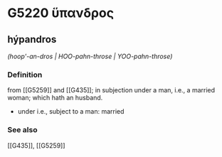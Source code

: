 # G5220 ὕπανδρος

## hýpandros

_(hoop'-an-dros | HOO-pahn-throse | YOO-pahn-throse)_

### Definition

from [[G5259]] and [[G435]]; in subjection under a man, i.e., a married woman; which hath an husband.

- under i.e., subject to a man: married

### See also

[[G435]], [[G5259]]

